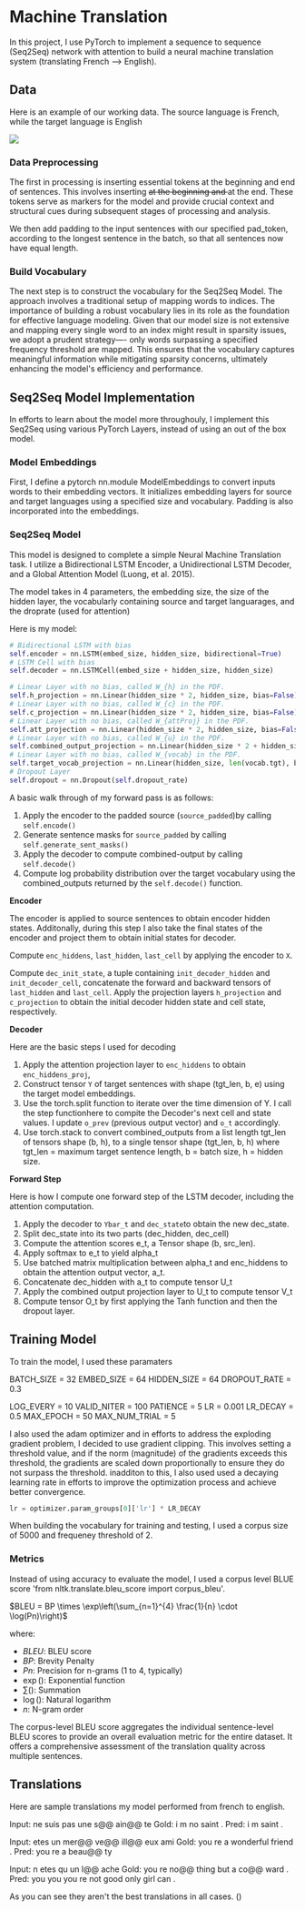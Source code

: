 # Machine Translation

In this project, I use PyTorch to implement a sequence to sequence (Seq2Seq) network with attention to build a neural machine translation system (translating French --> English). 

## Data

Here is an example of our working data. The source language is French, while the target language is English

![](outputs/example_input.png)

### Data Preprocessing 

The first in  processing is inserting essential tokens at the beginning and end of sentences. This involves inserting <s> at the beginning and </s> at the end. These tokens serve as markers for the model and provide crucial context and structural cues during subsequent stages of processing and analysis.

We then add padding to the input sentences with our specified pad_token, according to the longest sentence in the batch, so that all sentences now have equal length.

### Build Vocabulary

The next step is to construct the vocabulary for the Seq2Seq Model. The approach involves a traditional setup of mapping words to indices. The importance of building a robust vocabulary lies in its role as the foundation for effective language modeling. Given that our model size is not extensive and mapping every single word to an index might result in sparsity issues, we adopt a prudent strategy—- only words surpassing a specified frequency threshold are mapped. This ensures that the vocabulary captures meaningful information while mitigating sparsity concerns, ultimately enhancing the model's efficiency and performance.


## Seq2Seq Model Implementation

In efforts to learn about the model more throughouly, I implement this Seq2Seq using various PyTorch Layers, instead of using an out of the box model.

### Model Embeddings 

First, I define a pytorch nn.module ModelEmbeddings to convert inputs words to their embedding vectors. It initializes embedding layers for source and target languages using a specified size and vocabulary. Padding is also incorporated into the embeddings.  


### Seq2Seq Model
This model is designed to complete a simple Neural Machine Translation task. I utilize a Bidirectional LSTM Encoder, a Unidirectional LSTM Decoder, and a Global Attention Model (Luong, et al. 2015).

The model takes in 4 parameters, the embedding size, the size of the hidden layer, the vocabularly containing source and target languarages, and the droprate (used for attention)

Here is my model:

```python
# Bidirectional LSTM with bias
self.encoder = nn.LSTM(embed_size, hidden_size, bidirectional=True)
# LSTM Cell with bias
self.decoder = nn.LSTMCell(embed_size + hidden_size, hidden_size)

# Linear Layer with no bias, called W_{h} in the PDF.
self.h_projection = nn.Linear(hidden_size * 2, hidden_size, bias=False)
# Linear Layer with no bias, called W_{c} in the PDF.
self.c_projection = nn.Linear(hidden_size * 2, hidden_size, bias=False)
# Linear Layer with no bias, called W_{attProj} in the PDF.
self.att_projection = nn.Linear(hidden_size * 2, hidden_size, bias=False)
# Linear Layer with no bias, called W_{u} in the PDF.
self.combined_output_projection = nn.Linear(hidden_size * 2 + hidden_size, hidden_size, bias=False)
# Linear Layer with no bias, called W_{vocab} in the PDF.
self.target_vocab_projection = nn.Linear(hidden_size, len(vocab.tgt), bias=False)
# Dropout Layer
self.dropout = nn.Dropout(self.dropout_rate)
```

A basic walk through of my forward pass is as follows:
1. Apply the encoder to the padded source (`source_padded`)by calling `self.encode()`
2. Generate sentence masks for `source_padded` by calling `self.generate_sent_masks()`
3. Apply the decoder to compute combined-output by calling `self.decode()`
4. Compute log probability distribution over the target vocabulary using the combined_outputs returned by the `self.decode()` function.

**Encoder** 

The encoder is applied to source sentences to obtain encoder hidden states. Additonally, during this step I also take the final states of the encoder and project them to obtain initial states for decoder.

Compute `enc_hiddens`, `last_hidden`, `last_cell` by applying the encoder to `X`.

Compute `dec_init_state`, a tuple containing `init_decoder_hidden` and `init_decoder_cell`, concatenate the forward and backward tensors of `last_hidden` and `last_cell`. Apply the projection layers `h_projection` and `c_projection` to obtain the initial decoder hidden state and cell state, respectively.

**Decoder**

Here are the basic steps I used for decoding
1. Apply the attention projection layer to `enc_hiddens` to obtain `enc_hiddens_proj`,
2. Construct tensor `Y` of target sentences with shape (tgt_len, b, e) using the target model embeddings.
3. Use the torch.split function to iterate over the time dimension of Y. I call the step functionhere to compite the Decoder's next cell and state values. I update `o_prev` (previous output vector) and `o_t` accordingly.     
4. Use torch.stack to convert combined_outputs from a list length tgt_len of tensors shape (b, h), to a single tensor shape (tgt_len, b, h) where tgt_len = maximum target sentence length, b = batch size, h = hidden size.

**Forward Step**

Here is how I compute one forward step of the LSTM decoder, including the attention computation.
1. Apply the decoder to `Ybar_t` and `dec_state`to obtain the new dec_state.
2. Split dec_state into its two parts (dec_hidden, dec_cell)
3. Compute the attention scores e_t, a Tensor shape (b, src_len).
4.  Apply softmax to e_t to yield alpha_t
5. Use batched matrix multiplication between alpha_t and enc_hiddens to obtain the attention output vector, a_t.
6. Concatenate dec_hidden with a_t to compute tensor U_t
7. Apply the combined output projection layer to U_t to compute tensor V_t
8. Compute tensor O_t by first applying the Tanh function and then the dropout layer.


## Training Model

To train the model, I used these paramaters

BATCH_SIZE = 32
EMBED_SIZE = 64
HIDDEN_SIZE = 64
DROPOUT_RATE = 0.3

LOG_EVERY = 10
VALID_NITER = 100
PATIENCE = 5
LR = 0.001
LR_DECAY = 0.5
MAX_EPOCH = 50
MAX_NUM_TRIAL = 5


I also used the adam optimizer and in efforts to address the exploding gradient problem, I decided to use gradient clipping. This involves setting a threshold value, and if the norm (magnitude) of the gradients exceeds this threshold, the gradients are scaled down proportionally to ensure they do not surpass the threshold. inadditon to this, I also used used a decaying learning rate in efforts to improve the optimization process and achieve better convergence.

```python 
lr = optimizer.param_groups[0]['lr'] * LR_DECAY
```

When building the vocabulary for training and testing, I used a corpus size of 5000 and frequeney threshold of 2.


### Metrics
Instead of using accuracy to evaluate the model, I used a corpus level BLUE score 'from nltk.translate.bleu_score import corpus_bleu'. 

$BLEU = BP \times \exp\left(\sum_{n=1}^{4} \frac{1}{n} \cdot \log(Pn)\right)$

where:
- $BLEU$: BLEU score
- $BP$: Brevity Penalty
- $Pn$: Precision for n-grams (1 to 4, typically)
- $\exp()$: Exponential function
- $\sum()$: Summation
- $\log()$: Natural logarithm
- $n$: N-gram order

The corpus-level BLEU score aggregates the individual sentence-level BLEU scores to provide an overall evaluation metric for the entire dataset. It offers a comprehensive assessment of the translation quality across multiple sentences.


## Translations

Here are sample translations my model performed from french to english.


Input: ne suis pas une s@@ ain@@ te
Gold: i m no saint .
Pred: i m saint .

Input: etes un mer@@ ve@@ ill@@ eux ami
Gold: you re a wonderful friend .
Pred: you re a beau@@ ty

Input: n etes qu un l@@ ache
Gold: you re no@@ thing but a co@@ ward .
Pred: you you you re not good only girl can .


As you can see they aren't the best translations in all cases. ()
